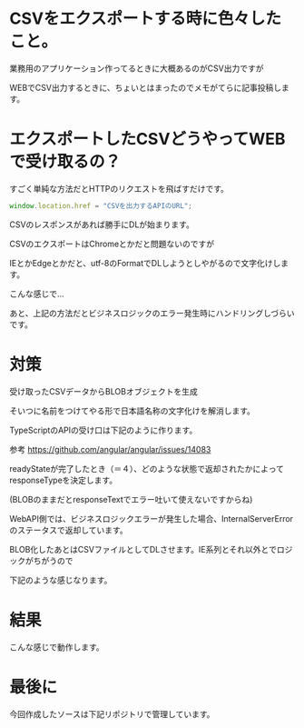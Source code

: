 # CSVをエクスポートする時に色々したこと。

業務用のアプリケーション作ってるときに大概あるのがCSV出力ですが

WEBでCSV出力するときに、ちょいとはまったのでメモがてらに記事投稿します。

# エクスポートしたCSVどうやってWEBで受け取るの？

すごく単純な方法だとHTTPのリクエストを飛ばすだけです。

``` typescript
window.location.href = "CSVを出力するAPIのURL";
```

CSVのレスポンスがあれば勝手にDLが始まります。

CSVのエクスポートはChromeとかだと問題ないのですが

IEとかEdgeとかだと、utf-8のFormatでDLしようとしやがるので文字化けします。

こんな感じで…


あと、上記の方法だとビジネスロジックのエラー発生時にハンドリングしづらいです。

# 対策

受け取ったCSVデータからBLOBオブジェクトを生成

そいつに名前をつけてやる形で日本語名称の文字化けを解消します。

TypeScriptのAPIの受け口は下記のように作ります。

参考
https://github.com/angular/angular/issues/14083


readyStateが完了したとき（＝４）、どのような状態で返却されたかによってresponseTypeを決定します。

(BLOBのままだとresponseTextでエラー吐いて使えないですからね)

WebAPI側では、ビジネスロジックエラーが発生した場合、InternalServerErrorのステータスで返却しています。

BLOB化したあとはCSVファイルとしてDLさせます。IE系列とそれ以外とでロジックがちがうので

下記のような感じなります。


# 結果

こんな感じで動作します。

# 最後に

今回作成したソースは下記リポジトリで管理しています。